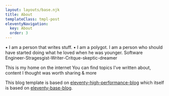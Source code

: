 ```yaml
---
layout: layouts/base.njk
title: About
templateClass: tmpl-post
eleventyNavigation:
  key: About
  order: 3
---
```


• I am a person that writes stuff.
• I am a polygot.
I am a person who should have started doing what he loved when he was younger.
Software Engineer-Stragesgist-Writer-Critque-skeptic-dreamer

This is my home on the internet
You can find topics I've written about, content I thought was worth sharing & more



This blog template is based on [eleventy-high-performance-blog](https://www.industrialempathy.com/posts/eleventy-high-performance-blog/) which itself is based on [eleventy-base-blog](https://github.com/11ty/eleventy-base-blog).
